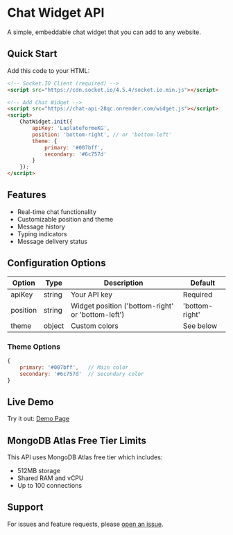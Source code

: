 # Chat Widget API

A simple, embeddable chat widget that you can add to any website.

## Quick Start

Add this code to your HTML:

```html
<!-- Socket.IO Client (required) -->
<script src="https://cdn.socket.io/4.5.4/socket.io.min.js"></script>

<!-- Add Chat Widget -->
<script src="https://chat-api-28qc.onrender.com/widget.js"></script>
<script>
    ChatWidget.init({
        apiKey: 'LaplateformeKG',
        position: 'bottom-right', // or 'bottom-left'
        theme: {
            primary: '#007bff',
            secondary: '#6c757d'
        }
    });
</script>
```

## Features

- Real-time chat functionality
- Customizable position and theme
- Message history
- Typing indicators
- Message delivery status

## Configuration Options

| Option   | Type   | Description | Default |
|----------|--------|-------------|---------|
| apiKey   | string | Your API key | Required |
| position | string | Widget position ('bottom-right' or 'bottom-left') | 'bottom-right' |
| theme    | object | Custom colors | See below |

### Theme Options

```javascript
{
    primary: '#007bff',   // Main color
    secondary: '#6c757d'  // Secondary color
}
```

## Live Demo

Try it out: [Demo Page](https://your-api-url.com/example/test-widget.html)

## MongoDB Atlas Free Tier Limits

This API uses MongoDB Atlas free tier which includes:
- 512MB storage
- Shared RAM and vCPU
- Up to 100 connections

## Support

For issues and feature requests, please [open an issue](https://github.com/yourusername/chat-api/issues).